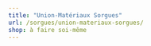 ```yaml
---
title: "Union-Matériaux Sorgues"
url: /sorgues/union-materiaux-sorgues/
shop: à faire soi-même
---
```

